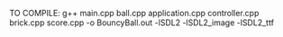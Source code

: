 TO COMPILE:
g++ main.cpp ball.cpp application.cpp controller.cpp brick.cpp score.cpp -o BouncyBall.out -lSDL2 -lSDL2_image -lSDL2_ttf
